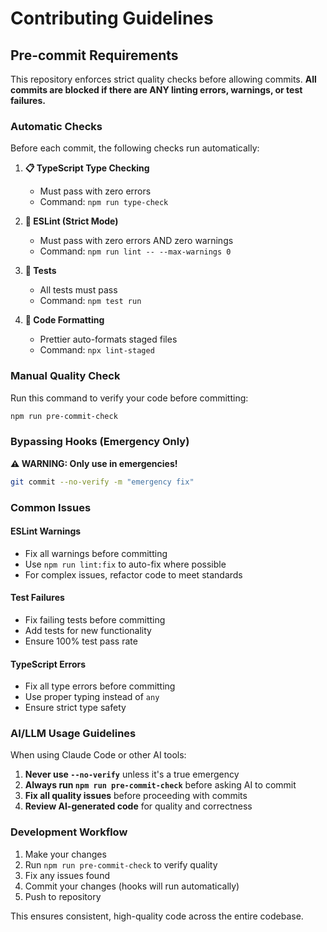 # Contributing Guidelines

## Pre-commit Requirements

This repository enforces strict quality checks before allowing commits. **All
commits are blocked if there are ANY linting errors, warnings, or test
failures.**

### Automatic Checks

Before each commit, the following checks run automatically:

1. **📋 TypeScript Type Checking**
   - Must pass with zero errors
   - Command: `npm run type-check`

2. **🔧 ESLint (Strict Mode)**
   - Must pass with zero errors AND zero warnings
   - Command: `npm run lint -- --max-warnings 0`

3. **🧪 Tests**
   - All tests must pass
   - Command: `npm test run`

4. **💅 Code Formatting**
   - Prettier auto-formats staged files
   - Command: `npx lint-staged`

### Manual Quality Check

Run this command to verify your code before committing:

```bash
npm run pre-commit-check
```

### Bypassing Hooks (Emergency Only)

**⚠️ WARNING: Only use in emergencies!**

```bash
git commit --no-verify -m "emergency fix"
```

### Common Issues

#### ESLint Warnings

- Fix all warnings before committing
- Use `npm run lint:fix` to auto-fix where possible
- For complex issues, refactor code to meet standards

#### Test Failures

- Fix failing tests before committing
- Add tests for new functionality
- Ensure 100% test pass rate

#### TypeScript Errors

- Fix all type errors before committing
- Use proper typing instead of `any`
- Ensure strict type safety

### AI/LLM Usage Guidelines

When using Claude Code or other AI tools:

1. **Never use `--no-verify`** unless it's a true emergency
2. **Always run `npm run pre-commit-check`** before asking AI to commit
3. **Fix all quality issues** before proceeding with commits
4. **Review AI-generated code** for quality and correctness

### Development Workflow

1. Make your changes
2. Run `npm run pre-commit-check` to verify quality
3. Fix any issues found
4. Commit your changes (hooks will run automatically)
5. Push to repository

This ensures consistent, high-quality code across the entire codebase.
